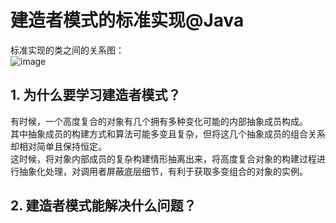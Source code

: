 # 建造者模式的标准实现@Java
标准实现的类之间的关系图：    
![image](https://user-images.githubusercontent.com/64548919/131115348-d96babf3-2d97-46c4-ae8c-2f6ca5f52e4e.png)
## 1. 为什么要学习建造者模式？
有时候，一个高度复合的对象有几个拥有多种变化可能的内部抽象成员构成。      
其中抽象成员的构建方式和算法可能多变且复杂，但将这几个抽象成员的组合关系却相对简单且保持恒定。     
这时候，将对象内部成员的复杂构建情形抽离出来，将高度复合对象的构建过程进行抽象化处理，对调用者屏蔽底层细节，有利于获取多变组合的对象的实例。    
## 2. 建造者模式能解决什么问题？
